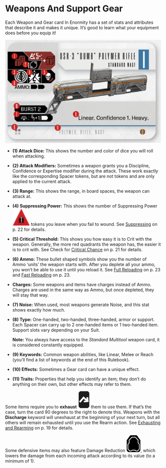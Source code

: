 # Weapons And Support Gear

Each Weapon and Gear card In Enormity has
a set of stats and attributes that describe it
and makes it unique. It’s good to learn what
your equipment does before you equip it!

![Weapon Card Example](img/weapon-support-gear-card.png)

- **(1) Attack Dice:** This shows the number and color of dice you will roll when attacking.
- **(2) Attack Modifiers:** Sometimes
  a weapon grants you a Discipline, Confidence or Expertise modifier during
  the attack. These work exactly like the
  corresponding Spacer tokens, but are
  not tokens and are only applied to the
  current attack.
- **(3) Range:** This shows the range, in board
  spaces, the weapon can attack at.
- **(4) Suppressing Power:** This shows
  the number of Suppressing Power ![Suppressing Power Icon](svg/icon-suppressing-power.svg) 
  tokens you leave when you fail to wound.
  See [Suppressing](spacer-attacks.md#suppressing) on p. 22 for details.
- **(5) Critical Threshold:** This shows you
  how easy it is to Crit with the weapon.
  Generally, the more red quadrants the
  weapon has, the easier it is to crit with.
  See Check for [Critical Chance](spacer-attacks.md#d-check-for-critical-chance) on p. 21
  for details.
- **(6) Ammo:** These bullet shaped symbols show you the number of Ammo
  ‘units’ the weapon starts with. After
  you deplete all your ammo, you won’t
  be able to use it until you reload it.
  See [Full Reloading](full-reloading.md) on p. 23 and [Fast
  Reloading](fast-reloading.md) on p. 23.
- **Charges:** Some weapons and items
  have charges instead of Ammo. Charges
  are used in the same way as Ammo, but
  once depleted, they will stay that way.
- **(7) Noise:** When used, most weapons
  generate Noise, and this stat shows
  exactly how much.
- **(8) Type:** One-handed, two-handed,
  three-handed, armor or support. Each
  Spacer can carry up to 2 one-handed
  items or 1 two-handed item. Support
  slots vary depending on your Suit.

  **Note:** You always have access to the
  *Standard Multitool* weapon card, it is considered constantly equipped.
- **(9) Keywords:** Common weapon abilities, like Linear, Melee or Reach (you’ll
  find a list of keywords at the end of this
  Rulebook).
- **(10) Effects:** Sometimes a Gear card
  can have a unique effect.
- **(11) Traits:** Properties that help you
  identify an item; they don’t do anything
  on their own, but other effects may
  refer to them.

Some items require you to **exhaust** ![Exhaust Icon](svg/icon-exhaust.svg) them to
use them. If that’s the case, turn the card 90
degrees to the right to denote this. Weapons
with the **Discharge** keyword will unexhaust
at the beginning of your next turn, but all others
will remain exhausted until you use the Rearm
action. See [Exhausting and Rearming](exhausting-and-rearming.md) on p. 19
for details.

Some defensive items may also feature Damage
Reduction ![Damage Reduction Icon](svg/icon-damage-reduction.svg), which lowers the damage from
each incoming attack according to its value
(to a minimum of 1).